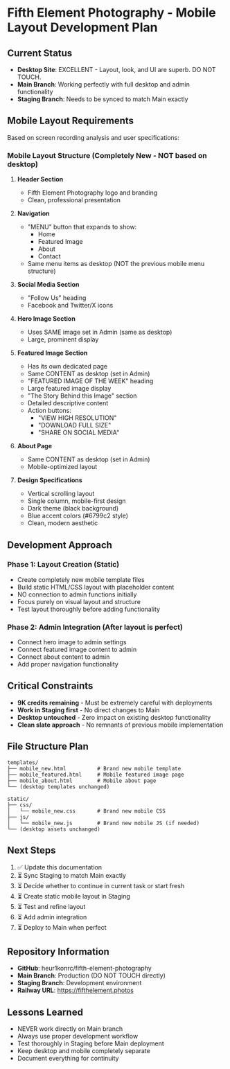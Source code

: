 # Fifth Element Photography - Mobile Layout Development Plan

## Current Status
- **Desktop Site**: EXCELLENT - Layout, look, and UI are superb. DO NOT TOUCH.
- **Main Branch**: Working perfectly with full desktop and admin functionality
- **Staging Branch**: Needs to be synced to match Main exactly

## Mobile Layout Requirements
Based on screen recording analysis and user specifications:

### Mobile Layout Structure (Completely New - NOT based on desktop)
1. **Header Section**
   - Fifth Element Photography logo and branding
   - Clean, professional presentation

2. **Navigation**
   - "MENU" button that expands to show:
     - Home
     - Featured Image  
     - About
     - Contact
   - Same menu items as desktop (NOT the previous mobile menu structure)

3. **Social Media Section**
   - "Follow Us" heading
   - Facebook and Twitter/X icons

4. **Hero Image Section**
   - Uses SAME image set in Admin (same as desktop)
   - Large, prominent display

5. **Featured Image Section**
   - Has its own dedicated page
   - Same CONTENT as desktop (set in Admin)
   - "FEATURED IMAGE OF THE WEEK" heading
   - Large featured image display
   - "The Story Behind this Image" section
   - Detailed descriptive content
   - Action buttons:
     - "VIEW HIGH RESOLUTION"
     - "DOWNLOAD FULL SIZE" 
     - "SHARE ON SOCIAL MEDIA"

6. **About Page**
   - Same CONTENT as desktop (set in Admin)
   - Mobile-optimized layout

7. **Design Specifications**
   - Vertical scrolling layout
   - Single column, mobile-first design
   - Dark theme (black background)
   - Blue accent colors (#6799c2 style)
   - Clean, modern aesthetic

## Development Approach

### Phase 1: Layout Creation (Static)
- Create completely new mobile template files
- Build static HTML/CSS layout with placeholder content
- NO connection to admin functions initially
- Focus purely on visual layout and structure
- Test layout thoroughly before adding functionality

### Phase 2: Admin Integration (After layout is perfect)
- Connect hero image to admin settings
- Connect featured image content to admin
- Connect about content to admin
- Add proper navigation functionality

## Critical Constraints
- **9K credits remaining** - Must be extremely careful with deployments
- **Work in Staging first** - No direct changes to Main
- **Desktop untouched** - Zero impact on existing desktop functionality
- **Clean slate approach** - No remnants of previous mobile implementation

## File Structure Plan
```
templates/
├── mobile_new.html          # Brand new mobile template
├── mobile_featured.html     # Mobile featured image page
├── mobile_about.html        # Mobile about page
└── (desktop templates unchanged)

static/
├── css/
│   └── mobile_new.css       # Brand new mobile CSS
├── js/
│   └── mobile_new.js        # Brand new mobile JS (if needed)
└── (desktop assets unchanged)
```

## Next Steps
1. ✅ Update this documentation
2. ⏳ Sync Staging to match Main exactly
3. ⏳ Decide whether to continue in current task or start fresh
4. ⏳ Create static mobile layout in Staging
5. ⏳ Test and refine layout
6. ⏳ Add admin integration
7. ⏳ Deploy to Main when perfect

## Repository Information
- **GitHub**: heur1konrc/fifth-element-photography
- **Main Branch**: Production (DO NOT TOUCH directly)
- **Staging Branch**: Development environment
- **Railway URL**: https://fifthelement.photos

## Lessons Learned
- NEVER work directly on Main branch
- Always use proper development workflow
- Test thoroughly in Staging before Main deployment
- Keep desktop and mobile completely separate
- Document everything for continuity
